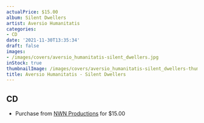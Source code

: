 ```yaml
---
actualPrice: $15.00
album: Silent Dwellers
artist: Aversio Humanitatis
categories:
- CD
date: '2021-11-30T13:35:34'
draft: false
images:
- /images/covers/aversio_humanitatis-silent_dwellers.jpg
inStock: true
thumbnailImage: /images/covers/aversio_humanitatis-silent_dwellers-thumb.jpg
title: Aversio Humanitatis - Silent Dwellers
---
```


## CD
* Purchase from [NWN Productions](http://shop.nwnprod.com/index.php?route=product/product&path=93&product_id=18072&sort=pd.name&order=ASC) for $15.00
